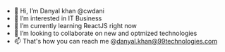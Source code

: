 - 👋 Hi, I’m Danyal khan @cwdani
- 👀 I’m interested in IT Business
- 🌱 I’m currently learning ReactJS right now
- 💞️ I’m looking to collaborate on new and optmized technologies
- 📫 That's how you can reach me @danyal.khan@99technologies.com

<!---
cwdani/cwdani is a ✨ special ✨ repository because its `README.md` (this file) appears on your GitHub profile.
You can click the Preview link to take a look at your changes.
--->
